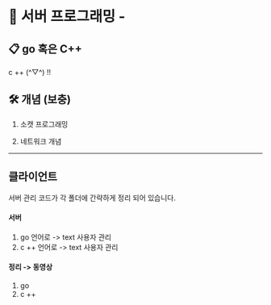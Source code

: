 # 🚀 서버 프로그래밍  -
## 📋 go 혹은 C++
 c ++ (^▽^) !!

## 🛠 개념 (보충)

1. 소캣 프로그래밍

2. 네트워크 개념

---


## 클라이언트
서버 관리 코드가  각 폴더에 간략하게 정리 되어 있습니다. 

#### 서버
1. go 언어로 -> text 사용자 관리
2. c ++ 언어로 -> text 사용자 관리

#### 정리 -> 동영상 
1. go 
2. c ++ 

